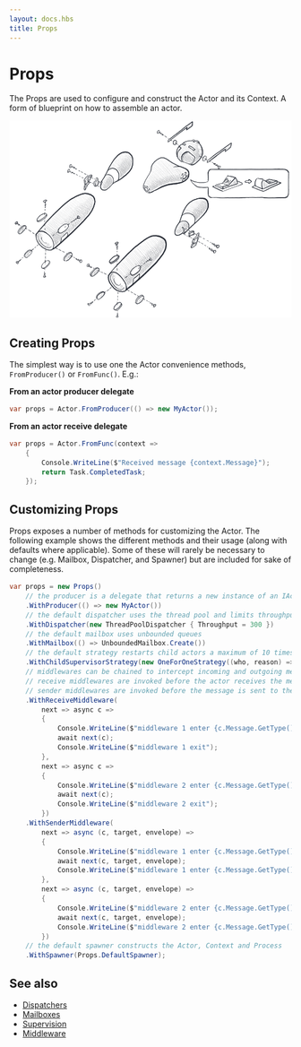 ```yaml
---
layout: docs.hbs
title: Props
---
```


# Props

The Props are used to configure and construct the Actor and its Context.
A form of blueprint on how to assemble an actor.

![props](images/Props-all-blue.png)

## Creating Props

The simplest way is to use one the Actor convenience methods, `FromProducer()` or `FromFunc()`. E.g.:

**From an actor producer delegate**

```csharp
var props = Actor.FromProducer(() => new MyActor());
```

**From an actor receive delegate**

```csharp
var props = Actor.FromFunc(context =>
    {
        Console.WriteLine($"Received message {context.Message}");
        return Task.CompletedTask;
    });
```

## Customizing Props

Props exposes a number of methods for customizing the Actor. The following example shows the different methods and their usage (along with defaults where applicable). Some of these will rarely be necessary to change (e.g. Mailbox, Dispatcher, and Spawner) but are included for sake of completeness.

```csharp
var props = new Props()
    // the producer is a delegate that returns a new instance of an IActor
    .WithProducer(() => new MyActor())
    // the default dispatcher uses the thread pool and limits throughput to 300 messages per mailbox run
    .WithDispatcher(new ThreadPoolDispatcher { Throughput = 300 })
    // the default mailbox uses unbounded queues
    .WithMailbox(() => UnboundedMailbox.Create())
    // the default strategy restarts child actors a maximum of 10 times within a 10 second window
    .WithChildSupervisorStrategy(new OneForOneStrategy((who, reason) => SupervisorDirective.Restart, 10, TimeSpan.FromSeconds(10)))
    // middlewares can be chained to intercept incoming and outgoing messages
    // receive middlewares are invoked before the actor receives the message
    // sender middlewares are invoked before the message is sent to the target PID
    .WithReceiveMiddleware(
        next => async c =>
        {
            Console.WriteLine($"middleware 1 enter {c.Message.GetType()}:{c.Message}");
            await next(c);
            Console.WriteLine($"middleware 1 exit");
        },
        next => async c =>
        {
            Console.WriteLine($"middleware 2 enter {c.Message.GetType()}:{c.Message}");
            await next(c);
            Console.WriteLine($"middleware 2 exit");
        })
    .WithSenderMiddleware(
        next => async (c, target, envelope) =>
        {
            Console.WriteLine($"middleware 1 enter {c.Message.GetType()}:{c.Message}");
            await next(c, target, envelope);
            Console.WriteLine($"middleware 1 enter {c.Message.GetType()}:{c.Message}");
        },
        next => async (c, target, envelope) =>
        {
            Console.WriteLine($"middleware 2 enter {c.Message.GetType()}:{c.Message}");
            await next(c, target, envelope);
            Console.WriteLine($"middleware 2 enter {c.Message.GetType()}:{c.Message}");
        })
    // the default spawner constructs the Actor, Context and Process
    .WithSpawner(Props.DefaultSpawner);
```

## See also

- [Dispatchers](dispatchers.md)
- [Mailboxes](mailboxes.md)
- [Supervision](supervision.md)
- [Middleware](middleware.md)
